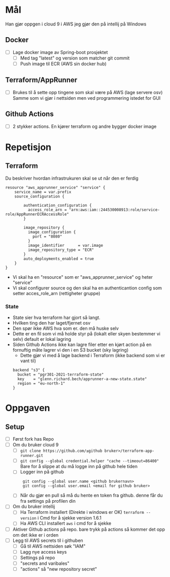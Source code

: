 # Mål
Han gjør oppgen i cloud 9 i AWS jeg gjør den på intellij på Windows
## Docker
 * [ ] Lage docker image av Spring-boot prosjektet
   * [ ] Med tag "latest" og version som matcher git commit
   * [ ] Push image til ECR (AWS sin docker hub)

## Terraform/AppRunner
* [ ] Brukes til å sette opp tingene som skal være på AWS (lage servere osv) 
      Samme som vi gjør i nettsiden men ved programmering istedet for GUI

## Github Actions
* [ ] 2 stykker actions. En kjører terraform og andre bygger docker image

# Repetisjon

## Terraform
Du beskriver hvordan infrastrukuren skal se ut når den er ferdig

```
resource "aws_apprunner_service" "service" {
    service_name = var.prefix
    source_configuration {

        authentication_configuration {
          access_role_arn = "arn:aws:iam::244530008913:role/service-role/AppRunnerECRAccessRole"
        }
    
        image_repository {
          image_configuration {
            port = "8080"
          }
          image_identifier      = var.image
          image_repository_type = "ECR"
        }
        auto_deployments_enabled = true
    }
}
```

* Vi skal ha en "resource" som er "aws_apprunner_service" og heter "service"
* Vi skal configurer source og den skal ha en authenticantion config som setter acces_role_arn (rettigheter gruppe)

### State
* State sier hva terraform har gjort så langt.
* Hvilken ting den har laget/fjernet osv
* Den spør ikke AWS hva som er. den må huske selv
* Dette er en fil som vi må holde styr på (lokalt eller skyen bestemmer vi selv) default er lokal lagring
* Siden Github Actions ikke kan lagre filer etter en kjørt action på en fornuftig måte lagrer vi den i en S3 bucket (sky lagring)
  * Dette gjør vi med å lage backend i Terraform (ikke backend som vi er vant til)
  ```
  backend "s3" {
    bucket = "pgr301-2021-terraform-state"
    key    = "glenn.richard.bech/apprunner-a-new-state.state"
    region = "eu-north-1"
  }
  ```


# Oppgaven

## Setup
* [ ] Først fork has Repo
* [ ] Om du bruker cloud 9
  * [ ] ``git clone https://github.com/≤github bruker>/terraform-app-runner.git``
  * [ ] ``git config --global credential.helper "cache --timeout=86400"`` Bare for å slippe at du må logge inn på github hele tiden
  * [ ] Logger inn på github
       ```
        git config --global user.name <github brukernavn>
        git config --global user.email <email for github bruker>
       ```
  * [ ] Når du gjør en pull så må du hente en token fra github. denne får du fra settings på profilen din
* [ ] Om du bruker intellij
  * [ ] Ha Terraform installert (Direkte i windows er OK) ``terraform --version`` i Cmd for å sjekke version 1.6.1
  * [ ] Ha AWS CLI installert ``aws`` i cmd for å sjekke
* [ ] Aktiver Github actions på repo. bare trykk på actions så kommer det opp om det ikke er i orden
* [ ] Legg til AWS secrets til i githuben
  * [ ] Gå til AWS nettsiden søk "IAM"
  * [ ] Lagg nye access keys
  * [ ] Settings på repo
  * [ ] "secrets and varibales"
  * [ ] "actions" så "new repository secret"
